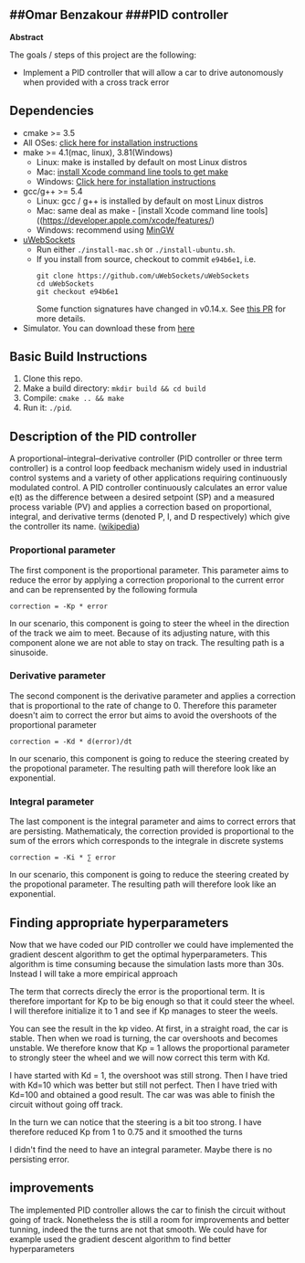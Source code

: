 ##Omar Benzakour
###PID controller
---

**Abstract**

The goals / steps of this project are the following:

* Implement a PID controller that will allow a car to drive autonomously when provided with a cross track error

## Dependencies

* cmake >= 3.5
 * All OSes: [click here for installation instructions](https://cmake.org/install/)
* make >= 4.1(mac, linux), 3.81(Windows)
  * Linux: make is installed by default on most Linux distros
  * Mac: [install Xcode command line tools to get make](https://developer.apple.com/xcode/features/)
  * Windows: [Click here for installation instructions](http://gnuwin32.sourceforge.net/packages/make.htm)
* gcc/g++ >= 5.4
  * Linux: gcc / g++ is installed by default on most Linux distros
  * Mac: same deal as make - [install Xcode command line tools]((https://developer.apple.com/xcode/features/)
  * Windows: recommend using [MinGW](http://www.mingw.org/)
* [uWebSockets](https://github.com/uWebSockets/uWebSockets)
  * Run either `./install-mac.sh` or `./install-ubuntu.sh`.
  * If you install from source, checkout to commit `e94b6e1`, i.e.
    ```
    git clone https://github.com/uWebSockets/uWebSockets 
    cd uWebSockets
    git checkout e94b6e1
    ```
    Some function signatures have changed in v0.14.x. See [this PR](https://github.com/udacity/CarND-MPC-Project/pull/3) for more details.
* Simulator. You can download these from [here](https://github.com/udacity/self-driving-car-sim/releases)

## Basic Build Instructions

1. Clone this repo.
2. Make a build directory: `mkdir build && cd build`
3. Compile: `cmake .. && make`
4. Run it: `./pid`. 

## Description of the PID controller


A proportional–integral–derivative controller (PID controller or three term controller) is a control loop feedback mechanism widely used in industrial control systems and a variety of other applications requiring continuously modulated control. A PID controller continuously calculates an error value e(t) as the difference between a desired setpoint (SP) and a measured process variable (PV) and applies a correction based on proportional, integral, and derivative terms (denoted P, I, and D respectively) which give the controller its name. ([wikipedia](https://en.wikipedia.org/wiki/PID_controller))

### Proportional parameter

The first component is the proportional parameter. This parameter aims to reduce the error by applying a correction proporional to the current error and can be reprensented by the following formula

	correction = -Kp * error 
In our scenario, this component is going to steer the wheel in the direction of the track we aim to meet. Because of its adjusting nature, with this component alone we are not able to stay on track. The resulting path is a sinusoide.


### Derivative parameter

The second component is the derivative parameter and applies a correction that is proportional to the rate of change to 0. Therefore this parameter doesn't aim to correct the error but aims to avoid the overshoots of the proportional parameter

	correction = -Kd * d(error)/dt 
In our scenario, this component is going to reduce the steering created by the propotional parameter. The resulting path will therefore look like an exponential.

### Integral parameter

The last component is the integral parameter and aims to correct errors that are persisting. Mathematicaly, the correction provided is proportional to the sum of the errors which corresponds to the integrale in discrete systems

	correction = -Ki * ∑ error 
In our scenario, this component is going to reduce the steering created by the propotional parameter. The resulting path will therefore look like an exponential.


## Finding appropriate hyperparameters

Now that we have coded our PID controller we could have implemented the gradient descent algorithm to get the optimal hyperparameters. This algorithm is time consuming because the simulation lasts more than 30s. Instead I will take a more empirical approach

The term that corrects direcly the error is the proportional term. It is therefore important for Kp to be big enough so that it could steer the wheel. I will therefore initialize it to 1 and see if Kp manages to steer the weels. 

You can see the result in the kp video. At first, in a straight road, the car is stable. Then when we road is turning, the car overshoots and becomes unstable. We therefore know that Kp = 1 allows the proportional parameter to strongly steer the wheel and we will now correct this term with Kd.

I have started with Kd = 1, the overshoot was still strong. Then I have tried with Kd=10 which was better but still not perfect. Then I have tried with Kd=100 and obtained a good result. The car was was able to finish the circuit without going off track.

In the turn we can notice that the steering is a bit too strong. I have therefore reduced Kp from 1 to 0.75 and it smoothed the turns

I didn't find the need to have an integral parameter. Maybe there is no persisting error.


## improvements

The implemented PID controller allows the car to finish the circuit without going of track. Nonetheless the is still a room for improvements and better tunning, indeed the the turns are not that smooth. We could have for example used the gradient descent algorithm to find better hyperparameters
